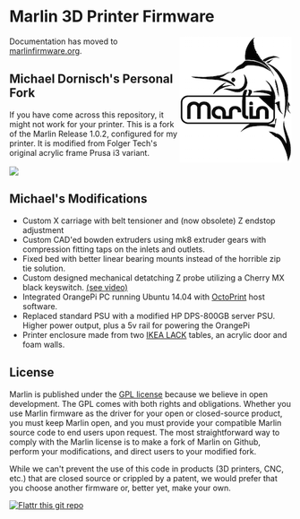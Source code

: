 # Marlin 3D Printer Firmware
<img align="right" src="Documentation/Logo/Marlin%20Logo%20GitHub.png" />

 Documentation has moved to [marlinfirmware.org](http://www.marlinfirmware.org).

## Michael Dornisch's Personal Fork

If you have come across this repository, it might not work for your printer. This is a fork of the Marlin Release 1.0.2, configured for my printer. It is modified from Folger Tech's original acrylic frame Prusa i3 variant.

<img align="center" src="http://i.imgur.com/DeMNKjw.png" />



##         Michael's Modifications
* Custom X carriage with belt tensioner and (now obsolete) Z endstop adjustment
* Custom CAD'ed bowden extruders using mk8 extruder gears with compression fitting taps on the inlets and outlets.
* Fixed bed with better linear bearing mounts instead of the horrible zip tie solution.
* Custom designed mechanical detatching Z probe utilizing a Cherry MX black keyswitch. [(see video)](https://www.youtube.com/watch?v=7NZJfOa3XrI)
* Integrated OrangePi PC running Ubuntu 14.04 with [OctoPrint](https://github.com/foosel/OctoPrint/) host software.
* Replaced standard PSU with a modified HP DPS-800GB server PSU. Higher power output, plus a 5v rail for powering the OrangePi
* Printer enclosure made from two [IKEA LACK](http://www.ikea.com/us/en/catalog/products/40104270/) tables, an acrylic door and foam walls.

## License

Marlin is published under the [GPL license](/COPYING.md) because we believe in open development. The GPL comes with both rights and obligations. Whether you use Marlin firmware as the driver for your open or closed-source product, you must keep Marlin open, and you must provide your compatible Marlin source code to end users upon request. The most straightforward way to comply with the Marlin license is to make a fork of Marlin on Github, perform your modifications, and direct users to your modified fork.

While we can't prevent the use of this code in products (3D printers, CNC, etc.) that are closed source or crippled by a patent, we would prefer that you choose another firmware or, better yet, make your own.

[![Flattr this git repo](http://api.flattr.com/button/flattr-badge-large.png)](https://flattr.com/submit/auto?user_id=ErikZalm&url=https://github.com/MarlinFirmware/Marlin&title=Marlin&language=&tags=github&category=software)
